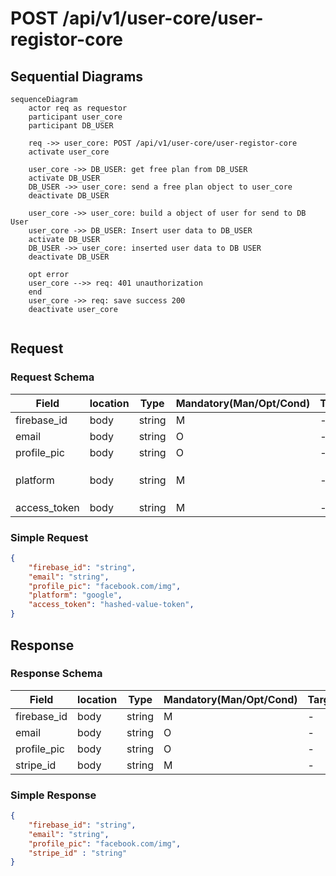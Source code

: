 # POST /api/v1/user-core/user-registor-core

## Sequential Diagrams
```mermaid
sequenceDiagram
    actor req as requestor
    participant user_core
    participant DB_USER

    req ->> user_core: POST /api/v1/user-core/user-registor-core
    activate user_core

    user_core ->> DB_USER: get free plan from DB_USER
    activate DB_USER
    DB_USER ->> user_core: send a free plan object to user_core
    deactivate DB_USER

    user_core ->> user_core: build a object of user for send to DB User
    user_core ->> DB_USER: Insert user data to DB_USER
    activate DB_USER
    DB_USER ->> user_core: inserted user data to DB USER
    deactivate DB_USER
    
    opt error
    user_core -->> req: 401 unauthorization
    end 
    user_core ->> req: save success 200
    deactivate user_core


```

## Request
### Request Schema


| Field        | location | Type   | Mandatory(Man/Opt/Cond) | Target | Description                        |
| ------------ | -------- | ------ | ----------------------- | ------ | ---------------------------------- |
| firebase_id  | body     | string | M                       | -      | -                                  |
| email        | body     | string | O                       | -      | -                                  |
| profile_pic  | body     | string | O                       | -      | -                                  |
| platform     | body     | string | M                       | -      | Is Possible `gmail` and `facebook` |
| access_token | body     | string | M                       | -      | -                                  |

### Simple Request

```json
{
    "firebase_id": "string",
    "email": "string",
    "profile_pic": "facebook.com/img",
    "platform": "google",
    "access_token": "hashed-value-token",
}
```


## Response
### Response Schema


| Field        | location | Type   | Mandatory(Man/Opt/Cond) | Target | Description                        |
| ------------ | -------- | ------ | ----------------------- | ------ | ---------------------------------- |
| firebase_id  | body     | string | M                       | -      | -                                  |
| email        | body     | string | O                       | -      | -                                  |
| profile_pic  | body     | string | O                       | -      | -                                  |
| stripe_id    | body     | string | M                       | -      | -                                  |

### Simple Response

```json
{
    "firebase_id": "string",
    "email": "string",
    "profile_pic": "facebook.com/img",
    "stripe_id" : "string"
}
```